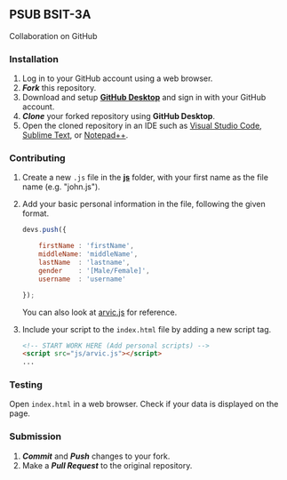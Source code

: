 ## PSUB BSIT-3A
Collaboration on GitHub

### Installation
1. Log in to your GitHub account using a web browser.
2. ***Fork*** this repository.
3. Download and setup [**GitHub Desktop**](https://desktop.github.com/) and sign in with your GitHub account.
4. ***Clone*** your forked repository using **GitHub Desktop**.
5. Open the cloned repository in an IDE such as
   [Visual Studio Code](https://code.visualstudio.com),
   [Sublime Text](https://www.sublimetext.com),
   or [Notepad++](https://notepad-plus-plus.org/downloads).

### Contributing
1. Create a new `.js` file in the [**js**](js) folder, with your first name as the file name (e.g. "john.js").
2. Add your basic personal information in the file, following the given format.

    ```javascript
    devs.push({
    
        firstName : 'firstName',
        middleName: 'middleName',
        lastName  : 'lastname',
        gender    : '[Male/Female]',
        username  : 'username'
    
    });
    ```
   
    You can also look at [arvic.js](js/arvic.js) for reference.


3. Include your script to the `index.html` file by adding a new script tag.

    ```html
    <!-- START WORK HERE (Add personal scripts) -->
    <script src="js/arvic.js"></script>
    ...
    ```

### Testing
Open `index.html` in a web browser. Check if your data is displayed on the page.


### Submission
1. ***Commit*** and ***Push*** changes to your fork.
2. Make a ***Pull Request*** to the original repository.
